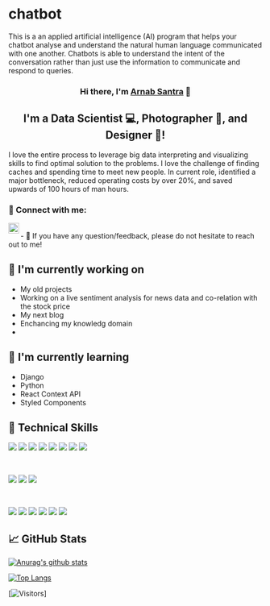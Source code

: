 # chatbot
This is a an applied artificial intelligence (AI) program that helps your chatbot analyse and understand the natural human language communicated with one another. Chatbots is able to understand the intent of the conversation rather than just use the information to communicate and respond to queries.


</p>

<h3 align="center">
Hi there, I'm <a href="https://www.yushi.dev/" target="_blank" rel="noreferrer">Arnab Santra</a> 👋
</h3>

<h2 align="center">
I'm a Data Scientist 💻, Photographer 📸, and Designer 🎨!
</h2> 

I love the entire process to leverage big data interpreting and visualizing skills to find optimal solution to the problems. I love the challenge of finding caches and spending time to meet new people. In current role, identified a major bottleneck, reduced operating costs by over 20%, and saved upwards of 100 hours of man hours.



### 🤝 Connect with me:

<a href="https://www.linkedin.com/in/arnab-s-ab1a1b56/"><img align="left" src="https://raw.githubusercontent.com/yushi1007/yushi1007/main/images/linkedin.svg" alt="Yu Shi | LinkedIn" width="21px"/></a>

</br>
- 💬 If you have any question/feedback, please do not hesitate to reach out to me!

## 🔭 I'm currently working on

- My old projects
- Working on a live sentiment analysis for news data and co-relation with the stock price
- My next blog
- Enchancing my knowledg domain
- 
## 🌱 I'm currently learning

- Django
- Python
- React Context API
- Styled Components  

## 💼 Technical Skills

![](https://img.shields.io/badge/Code-React-informational?style=flat&logo=react&color=61DAFB)
![](https://img.shields.io/badge/Code-Redux-informational?style=flat&logo=Redux&color=764ABC)
![](https://img.shields.io/badge/Code-JavaScript-informational?style=flat&logo=JavaScript&color=F7DF1E)
![](https://img.shields.io/badge/Code-Ruby-informational?style=flat&logo=Ruby&color=CC342D)
![](https://img.shields.io/badge/Code-Ruby_on_Rails-informational?style=flat&logo=Ruby-On-Rails&color=CC0000)
![](https://img.shields.io/badge/Code-HTML5-informational?style=flat&logo=HTML5&color=E34F26)
![](https://img.shields.io/badge/Code-PostgreSQL-informational?style=flat&logo=PostgreSQL&color=336791)
![](https://img.shields.io/badge/Code-SQLite-informational?style=flat&logo=SQLite&color=003B57)

</br>

![](https://img.shields.io/badge/Style-Bootstrap-informational?style=flat&logo=Bootstrap&color=7952B3)
![](https://img.shields.io/badge/Style-CSS3-informational?style=flat&logo=CSS3&color=1572B6)
![](https://img.shields.io/badge/Style-styled--components-informational?style=flat&logo=styled-components&color=DB7093)


</br>

![](https://img.shields.io/badge/Tools-Figma-informational?style=flat&logo=Figma&color=F24E1E)
![](https://img.shields.io/badge/Tools-NPM-informational?style=flat&logo=NPM&color=CB3837)
![](https://img.shields.io/badge/Tools-Heroku-informational?style=flat&logo=Heroku&color=430098)
![](https://img.shields.io/badge/Tools-Netlify-informational?style=flat&logo=netlify&color=00C7B7)
![](https://img.shields.io/badge/Tools-Git-informational?style=flat&logo=Git&color=F05032)
![](https://img.shields.io/badge/Tools-GitHub-informational?style=flat&logo=GitHub&color=181717)

## 📈 GitHub Stats 

[![Anurag's github stats](https://github-readme-stats.vercel.app/api?username=arsantra)](https://github.com/arsantra)

[![Top Langs](https://github-readme-stats.vercel.app/api/top-langs/?username=arsantra&layout=compact)](https://github.com/arsantra)

[![Visitors](https://visitor-badge.glitch.me/badge?page_id=arsantra.arsantra)]

